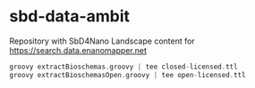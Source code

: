 # sbd-data-ambit

Repository with SbD4Nano Landscape content for https://search.data.enanomapper.net

```groovy
groovy extractBioschemas.groovy | tee closed-licensed.ttl
groovy extractBioschemasOpen.groovy | tee open-licensed.ttl
```
